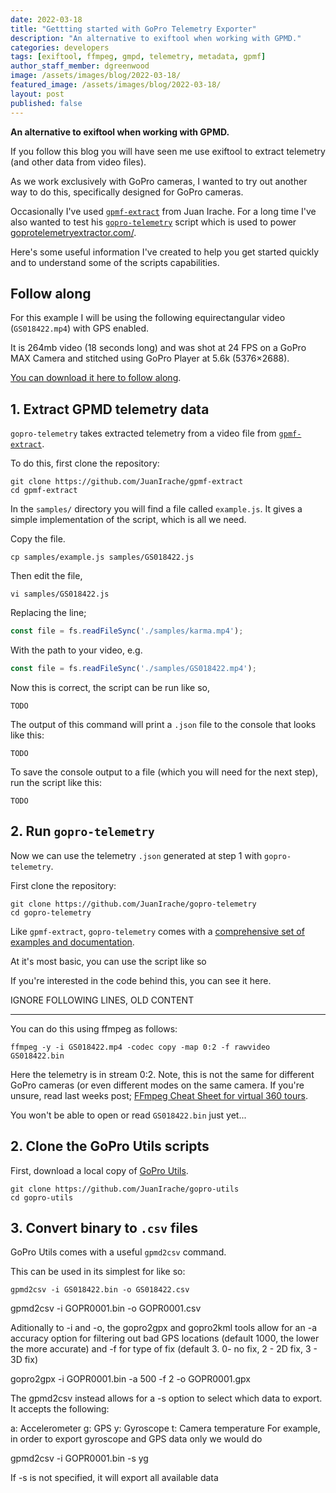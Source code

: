 ```yaml
---
date: 2022-03-18
title: "Gettting started with GoPro Telemetry Exporter"
description: "An alternative to exiftool when working with GPMD."
categories: developers
tags: [exiftool, ffmpeg, gmpd, telemetry, metadata, gpmf]
author_staff_member: dgreenwood
image: /assets/images/blog/2022-03-18/
featured_image: /assets/images/blog/2022-03-18/
layout: post
published: false
---
```


**An alternative to exiftool when working with GPMD.**

If you follow this blog you will have seen me use exiftool to extract telemetry (and other data from video files).

As we work exclusively with GoPro cameras, I wanted to try out another way to do this, specifically designed for GoPro cameras.

Occasionally I've used [`gpmf-extract`](https://github.com/JuanIrache/gpmf-extract) from Juan Irache. For a long time I've also wanted to test his [`gopro-telemetry`](https://github.com/JuanIrache/gopro-telemetry) script which is used to power [goprotelemetryextractor.com/](https://goprotelemetryextractor.com/).

Here's some useful information I've created to help you get started quickly and to understand some of the scripts capabilities.

## Follow along

For this example I will be using the following equirectangular video (`GS018422.mp4`) with GPS enabled.

It is 264mb video (18 seconds long) and was shot at 24 FPS on a GoPro MAX Camera and stitched using GoPro Player at 5.6k (5376×2688).

[You can download it here to follow along](https://drive.google.com/file/d/1SYjVOwQcALg8gQLq8BLLbALEW33PlVT2/view?usp=sharing).

## 1. Extract GPMD telemetry data

`gopro-telemetry` takes extracted telemetry from a video file from [`gpmf-extract`](https://github.com/JuanIrache/gpmf-extract).

To do this, first clone the repository:

```shell
git clone https://github.com/JuanIrache/gpmf-extract
cd gpmf-extract
```

In the `samples/` directory you will find a file called `example.js`. It gives a simple implementation of the script, which is all we need.

Copy the file.

```shell
cp samples/example.js samples/GS018422.js  
```

Then edit the file, 

```shell
vi samples/GS018422.js
```

Replacing the line;

```js
const file = fs.readFileSync('./samples/karma.mp4');
```

With the path to your video, e.g.

```js
const file = fs.readFileSync('./samples/GS018422.mp4');
```

Now this is correct, the script can be run like so,

```shell
TODO
```

The output of this command will print a `.json` file to the console that looks like this:

```
TODO
```

To save the console output to a file (which you will need for the next step), run the script like this:

```
TODO
```

## 2. Run `gopro-telemetry`

Now we can use the telemetry `.json` generated at step 1 with `gopro-telemetry`.

First clone the repository:

```shell
git clone https://github.com/JuanIrache/gopro-telemetry
cd gopro-telemetry
```

Like `gpmf-extract`, `gopro-telemetry` comes with a [comprehensive set of examples and documentation](https://github.com/JuanIrache/gopro-telemetry#options).

At it's most basic, you can use the script like so


If you're interested in the code behind this, you can see it here.


IGNORE FOLLOWING LINES, OLD CONTENT

---



You can do this using ffmpeg as follows:

```shell
ffmpeg -y -i GS018422.mp4 -codec copy -map 0:2 -f rawvideo GS018422.bin
```

Here the telemetry is in stream 0:2. Note, this is not the same for different GoPro cameras (or even different modes on the same camera. If you're unsure, read last weeks post; [FFmpeg Cheat Sheet for virtual 360 tours](/blog/2022/ffmpeg-video-to-frame-cheat-sheet).

You won't be able to open or read `GS018422.bin` just yet...

## 2. Clone the GoPro Utils scripts

First, download a local copy of [GoPro Utils](https://github.com/JuanIrache/gopro-utils).

```shell
git clone https://github.com/JuanIrache/gopro-utils
cd gopro-utils
```

## 3. Convert binary to `.csv` files

GoPro Utils comes with a useful `gpmd2csv` command.

This can be used in its simplest for like so: 

```
gpmd2csv -i GS018422.bin -o GS018422.csv
```



gpmd2csv -i GOPR0001.bin -o GOPR0001.csv

Aditionally to -i and -o, the gopro2gpx and gopro2kml tools allow for an -a accuracy option for filtering out bad GPS locations (default 1000, the lower the more accurate) and -f for type of fix (default 3. 0- no fix, 2 - 2D fix, 3 - 3D fix)

gopro2gpx -i GOPR0001.bin -a 500 -f 2 -o GOPR0001.gpx

The gpmd2csv instead allows for a -s option to select which data to export. It accepts the following:

a: Accelerometer
g: GPS
y: Gyroscope
t: Camera temperature
For example, in order to export gyroscope and GPS data only we would do

gpmd2csv -i GOPR0001.bin -s yg

If -s is not specified, it will export all available data





